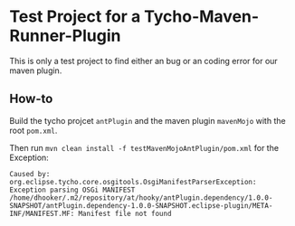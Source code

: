 # Test Project for a Tycho-Maven-Runner-Plugin

This is only a test project to find either an bug or an coding error for our maven plugin.

## How-to

Build the tycho projcet `antPlugin` and the maven plugin `mavenMojo` with the root `pom.xml`.

Then run `mvn clean install -f testMavenMojoAntPlugin/pom.xml` for the Exception:

```
Caused by: org.eclipse.tycho.core.osgitools.OsgiManifestParserException: Exception parsing OSGi MANIFEST /home/dhooker/.m2/repository/at/hooky/antPlugin.dependency/1.0.0-SNAPSHOT/antPlugin.dependency-1.0.0-SNAPSHOT.eclipse-plugin/META-INF/MANIFEST.MF: Manifest file not found

```
